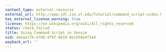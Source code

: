 ```yaml
---
content_type: external-resource
external_url: http://www.sdl.ise.vt.edu/Tutorial/command_script-video.html
has_external_license_warning: true
license: https://en.wikipedia.org/wiki/All_rights_reserved
status: check_failed
title: Using Command Script in Vensim
uid: a6eae17b-e7d8-4f9f-8d19-8ec658e4f1e4
wayback_url: ''
---
```

